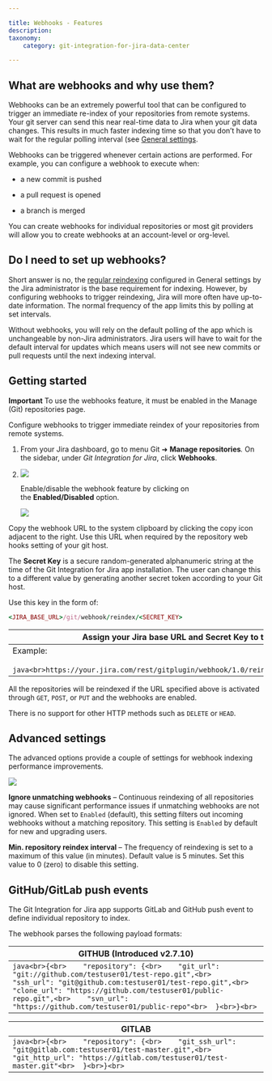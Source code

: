 ```yaml
---

title: Webhooks - Features
description:
taxonomy:
    category: git-integration-for-jira-data-center

---
```


## What are webhooks and why use them?

Webhooks can be an extremely powerful tool that can be configured to trigger an immediate re-index of your repositories from remote systems. Your git server can send this near real-time data to Jira when your git data changes. This results in much faster indexing time so that you don’t have to wait for the regular polling interval (see [General settings](/git-integration-for-jira-self-managed/general-settings/).

Webhooks can be triggered whenever certain actions are performed. For example, you can configure a webhook to execute when:

*   a new commit is pushed

*   a pull request is opened

*   a branch is merged


You can create webhooks for individual repositories or most git providers will allow you to create webhooks at an account-level or org-level.

## Do I need to set up webhooks?

Short answer is no, the [regular reindexing](/git-integration-for-jira-self-managed/general-settings/) configured in General settings by the Jira administrator is the base requirement for indexing. However, by configuring webhooks to trigger reindexing, Jira will more often have up-to-date information. The normal frequency of the app limits this by polling at set intervals.

Without webhooks, you will rely on the default polling of the app which is unchangeable by non-Jira administrators. Jira users will have to wait for the default interval for updates which means users will not see new commits or pull requests until the next indexing interval.

## Getting started

**Important**
To use the webhooks feature, it must be enabled in the Manage (Git) repositories page.

Configure webhooks to trigger immediate reindex of your repositories from remote systems.

1.  From your Jira dashboard, go to menu Git ➜ **Manage repositories**_._ On the sidebar, under _Git Integration for Jira_, click **Webhooks**.

2.  ![](https://bigbrassband.atlassian.net/wiki/download/attachments/94142715/gitserver-gitmgr-webhooks-sidebar-sel(c).png?version=1&modificationDate=1640699245952&cacheVersion=1&api=v2)

    Enable/disable the webhook feature by clicking on the **Enabled/Disabled** option.

    ![](https://bigbrassband.atlassian.net/wiki/download/thumbnails/94142715/gitserver-webhooks-settings-page(c).png?version=1&modificationDate=1640699258009&cacheVersion=1&api=v2&width=598&height=404)

Copy the webhook URL to the system clipboard by clicking the copy icon adjacent to the right. Use this URL when required by the repository web hooks setting of your git host.


The **Secret Key** is a secure random-generated alphanumeric string at the time of the Git Integration for Jira app installation. The user can change this to a different value by generating another secret token according to your Git host.

Use this key in the form of:

```ruby
<JIRA_BASE_URL>/git/webhook/reindex/<SECRET_KEY>
```

| **Assign your Jira base URL and Secret Key to the sample URL structure** |
| --- |
| Example:<br><br>```java<br>https://your.jira.com/rest/gitplugin/webhook/1.0/reindex/sdf34tGdfgGDG345g3y0045TYG23te37<br>``` |

All the repositories will be reindexed if the URL specified above is activated through `GET`, `POST`, or `PUT` and the webhooks are enabled.

There is no support for other HTTP methods such as `DELETE` or `HEAD`.

## Advanced settings

The advanced options provide a couple of settings for webhook indexing performance improvements.

![](https://bigbrassband.atlassian.net/wiki/download/thumbnails/94142715/gitserver-webhooks-ignore-dups-and-min-ridx-adv.png?version=1&modificationDate=1641382439048&cacheVersion=1&api=v2&width=680&height=151)

**Ignore unmatching webhooks** – Continuous reindexing of all repositories may cause significant performance issues if unmatching webhooks are not ignored. When set to `Enabled` (default), this setting filters out incoming webhooks without a matching repository. This setting is `Enabled` by default for new and upgrading users.

**Min. repository reindex interval** – The frequency of reindexing is set to a maximum of this value (in minutes). Default value is 5 minutes. Set this value to 0 (zero) to disable this setting.

## GitHub/GitLab push events

The Git Integration for Jira app supports GitLab and GitHub push event to define individual repository to index.

The webhook parses the following payload formats:

| **GITHUB (Introduced v2.7.10)** |
| --- |
| ```java<br>{<br>    "repository": {<br>    "git_url": "git://github.com/testuser01/test-repo.git",<br>    "ssh_url": "git@github.com:testuser01/test-repo.git",<br>    "clone_url": "https://github.com/testuser01/public-repo.git",<br>    "svn_url": "https://github.com/testuser01/public-repo"<br>  }<br>}<br>``` |

| **GITLAB** |
| --- |
| ```java<br>{<br>    "repository": {<br>    "git_ssh_url": "git@gitlab.com:testuser01/test-master.git",<br>    "git_http_url": "https://gitlab.com/testuser01/test-master.git"<br>  }<br>}<br>``` |

